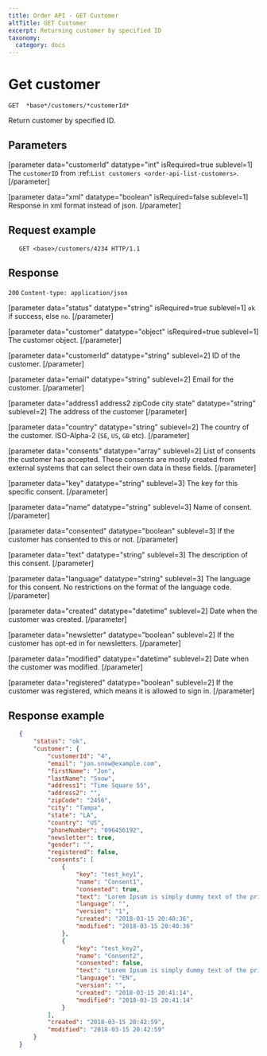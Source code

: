 ```yaml
---
title: Order API - GET Customer
altTitle: GET Customer
excerpt: Returning customer by specified ID
taxonomy:
  category: docs
---
```


# Get customer

```text
GET  *base*/customers/*customerId*
```

Return customer by specified ID.

## Parameters

[parameter data="customerId" datatype="int" isRequired=true sublevel=1]
The ``customerID`` from :ref:`List customers <order-api-list-customers>`.
[/parameter]

[parameter data="xml" datatype="boolean" isRequired=false sublevel=1]
Response in xml format instead of json.
[/parameter]

## Request example

```http request
   GET <base>/customers/4234 HTTP/1.1
```

<!--
```eval_rst
.. _order-api-get-customer-response:
```
-->

## Response

`200` `Content-type: application/json`

[parameter data="status" datatype="string" isRequired=true sublevel=1]
``ok`` if success, else ``no``.
[/parameter]

[parameter data="customer" datatype="object" isRequired=true sublevel=1]
The customer object.
[/parameter]

[parameter data="customerId" datatype="string" sublevel=2]
ID of the customer.
[/parameter]

[parameter data="email" datatype="string" sublevel=2]
Email for the customer.
[/parameter]

[parameter data="address1 address2 zipCode city state" datatype="string" sublevel=2]
The address of the customer
[/parameter]

[parameter data="country" datatype="string" sublevel=2]
The country of the customer. ISO-Alpha-2 (``SE``, ``US``, ``GB`` etc).
[/parameter]

[parameter data="consents" datatype="array" sublevel=2]
List of consents the customer has accepted. These consents are mostly created from external systems that can select their own data in these fields.
[/parameter]

[parameter data="key" datatype="string" sublevel=3]
The key for this specific consent.
[/parameter]

[parameter data="name" datatype="string" sublevel=3]
Name of consent.
[/parameter]

[parameter data="consented" datatype="boolean" sublevel=3]
If the customer has consented to this or not.
[/parameter]

[parameter data="text" datatype="string" sublevel=3]
The description of this consent.
[/parameter]

[parameter data="language" datatype="string" sublevel=3]
The language for this consent. No restrictions on the format of the language code.
[/parameter]

[parameter data="created" datatype="datetime" sublevel=2]
Date when the customer was created.
[/parameter]

[parameter data="newsletter" datatype="boolean" sublevel=2]
If the customer has opt-ed in for newsletters.
[/parameter]

[parameter data="modified" datatype="datetime" sublevel=2]
Date when the customer was modified.
[/parameter]

[parameter data="registered" datatype="boolean" sublevel=2]
If the customer was registered, which means it is allowed to sign in.
[/parameter]

## Response example

```json
   {
       "status": "ok",
       "customer": {
           "customerId": "4",
           "email": "jon.snow@example.com",
           "firstName": "Jon",
           "lastName": "Snow",
           "address1": "Time Square 55",
           "address2": "",
           "zipCode": "2456",
           "city": "Tampa",
           "state": "LA",
           "country": "US",
           "phoneNumber": "096456192",
           "newsletter": true,
           "gender": "",
           "registered": false,
           "consents": [
               {
                   "key": "test_key1",
                   "name": "Consent1",
                   "consented": true,
                   "text": "Lorem Ipsum is simply dummy text of the printing and typesetting industry. Lorem Ipsum has been the industrys standard dummy text ever since the 1500s, when an unknown printer took a galley ",
                   "language": "",
                   "version": "1",
                   "created": "2018-03-15 20:40:36",
                   "modified": "2018-03-15 20:40:36"
               },
               {
                   "key": "test_key2",
                   "name": "Consent2",
                   "consented": false,
                   "text": "Lorem Ipsum is simply dummy text of the printing and typesetting industry. Lorem Ipsum has been the industrys standard dummy text ever since the 1500s, when an unknown printer took a galley ",
                   "language": "EN",
                   "version": "",
                   "created": "2018-03-15 20:41:14",
                   "modified": "2018-03-15 20:41:14"
               }
           ],
           "created": "2018-03-15 20:42:59",
           "modified": "2018-03-15 20:42:59"
       }
   }
```
